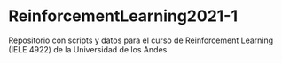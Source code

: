 # ReinforcementLearning2021-1
Repositorio con scripts y datos para el curso de Reinforcement Learning (IELE 4922) de la Universidad de los Andes. 
